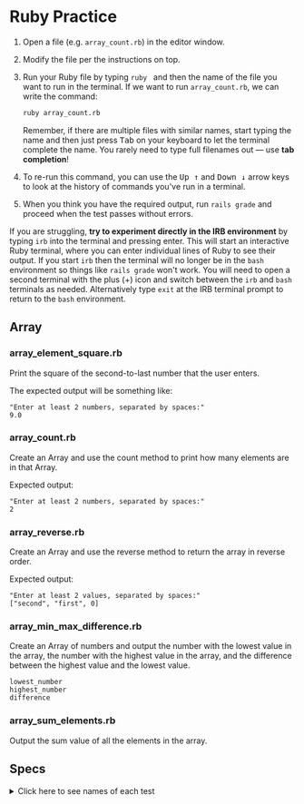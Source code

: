 # Ruby Practice

 1. Open a file (e.g. `array_count.rb`) in the editor window.
 1. Modify the file per the instructions on top.
 1. Run your Ruby file by typing `ruby ` and then the name of the file you want to run in the terminal. If we want to run `array_count.rb`, we can write the command:

      ```bash
      ruby array_count.rb
      ```
   
      Remember, if there are multiple files with similar names, start typing the name and then just press <kbd>Tab</kbd> on your keyboard to let the terminal complete the name. You rarely need to type full filenames out — use **tab completion**!

1. To re-run this command, you can use the <kbd>Up ↑</kbd> and <kbd>Down ↓</kbd> arrow keys to look at the history of commands you've run in a terminal.
1. When you think you have the required output, run `rails grade` and proceed when the test passes without errors.

If you are struggling, **try to experiment directly in the IRB environment** by typing `irb` into the terminal and pressing enter. This will start an interactive Ruby terminal, where you can enter individual lines of Ruby to see their output. If you start `irb` then the terminal will no longer be in the `bash` environment so things like `rails grade` won't work. You will need to open a second terminal with the plus (+) icon and switch between the `irb` and `bash` terminals as needed. Alternatively type `exit` at the IRB terminal prompt to return to the `bash` environment.  

## Array

### array_element_square.rb
Print the square of the second-to-last number that the user enters.

The expected output will be something like:
```
"Enter at least 2 numbers, separated by spaces:"
9.0
```
### array_count.rb
Create an Array and use the count method to print how many elements are in that Array.

Expected output:
```
"Enter at least 2 numbers, separated by spaces:"
2
```
### array_reverse.rb
Create an Array and use the reverse method to return the array in reverse order.

Expected output: 
```
"Enter at least 2 values, separated by spaces:"
["second", "first", 0]
```

### array_min_max_difference.rb
Create an Array of numbers and output the number with the lowest value in the array, the number with the highest value in the array, and the difference between the highest value and the lowest value.
```
lowest_number
highest_number
difference
```

### array_sum_elements.rb
Output the sum value of all the elements in the array.

## Specs
<details>
  <summary>Click here to see names of each test</summary>

array_count.rb should output '2' given the input '2 9' 

array_count.rb should output '9' given the input '9 12 8 25 16 78 64 0 27' 

array_count.rb should output '5' given the input '9 80 17 28 36' 

array_element_square.rb should output '4.0' given the input '9 2 7' 

array_element_square.rb should output '9.0' given the input '6 4 6 6 6 3 2' 

array_element_square.rb should output '18.49' given the input '3.2 -1.1 -4.3 8.4' 

array_min_max_difference.rb should output '6', '73', and '67' on separate lines 

array_reverse.rb should output '['hello', 'zebra', '35', 'banana']' given the input 'banana 35 zebra hello'. 

array_reverse.rb should output '[4, 3, 2, 1]' given the input '1 2 3 4'. 

array_sum_elements.rb should output '151' 

</details>
